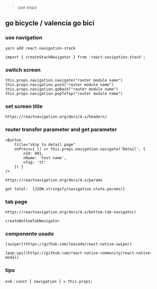 
>   use expo

## go bicycle / valencia go bici

### use navigation

    yarn add react-navigation-stack

    import { createStackNavigator } from 'react-navigation-stack';

### switch screen

    this.props.navigation.navigate("router module name")
    this.props.navigation.push("router module name")
    this.props.navigation.goBack("router module name")
    this.props.navigation.popToTop("router module name")

### set screen title

    https://reactnavigation.org/docs/4.x/headers/

### router transfer parameter and get parameter

    <Button 
        title="skip to detail page"
        onPress={ () => this.props.navigation.navigate('Detail', {
            nId: 001,
            nName: 'test name',
            nTag: 'tt'
        }) }
    />

    https://reactnavigation.org/docs/4.x/params

    get total:  {JSON.stringify(navigation.state.params)}

### tab page

    https://reactnavigation.org/docs/4.x/bottom-tab-navigator/

    createBottomTabNavigator


### componente usado

    [swiper](https://github.com/leecade/react-native-swiper)

    [pop-ups](https://github.com/react-native-community/react-native-modal)

### tips 
    es6：const { navigation } = this.props;  


